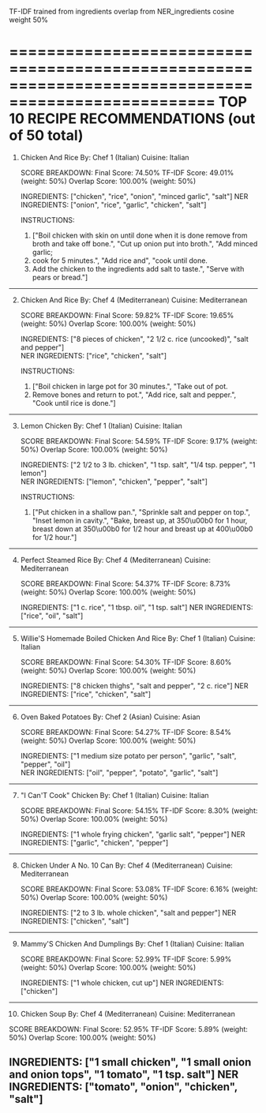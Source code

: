 TF-IDF trained from ingredients
overlap from NER_ingredients
cosine weight 50%

====================================================================================================
TOP 10 RECIPE RECOMMENDATIONS (out of 50 total)
====================================================================================================

1. Chicken And Rice
   By: Chef 1 (Italian)
   Cuisine: Italian

   SCORE BREAKDOWN:
   Final Score:         74.50%
   TF-IDF Score:        49.01% (weight: 50%)
   Overlap Score:       100.00% (weight: 50%)

   INGREDIENTS: ["chicken", "rice", "onion", "minced garlic", "salt"]
   NER INGREDIENTS: ["onion", "rice", "garlic", "chicken", "salt"]

   INSTRUCTIONS:
   1. ["Boil chicken with skin on until done when it is done remove from broth and take off bone.", "Cut up onion put into broth.", "Add minced garlic;
   2. cook for 5 minutes.", "Add rice and", "cook until done.
   3. Add the chicken to the ingredients add salt to taste.", "Serve with pears or bread."]  
----------------------------------------------------------------------------------------------------

2. Chicken And Rice
   By: Chef 4 (Mediterranean)
   Cuisine: Mediterranean

   SCORE BREAKDOWN:
   Final Score:         59.82%
   TF-IDF Score:        19.65% (weight: 50%)
   Overlap Score:       100.00% (weight: 50%)

   INGREDIENTS: ["8 pieces of chicken", "2 1/2 c. rice (uncooked)", "salt and pepper"]       
   NER INGREDIENTS: ["rice", "chicken", "salt"]

   INSTRUCTIONS:
   1. ["Boil chicken in large pot for 30 minutes.", "Take out of pot.
   2. Remove bones and return to pot.", "Add rice, salt and pepper.", "Cook until rice is done."]
----------------------------------------------------------------------------------------------------

3. Lemon Chicken
   By: Chef 1 (Italian)
   Cuisine: Italian

   SCORE BREAKDOWN:
   Final Score:         54.59%
   TF-IDF Score:        9.17% (weight: 50%)
   Overlap Score:       100.00% (weight: 50%)

   INGREDIENTS: ["2 1/2 to 3 lb. chicken", "1 tsp. salt", "1/4 tsp. pepper", "1 lemon"]      
   NER INGREDIENTS: ["lemon", "chicken", "pepper", "salt"]

   INSTRUCTIONS:
   1. ["Put chicken in a shallow pan.", "Sprinkle salt and pepper on top.", "Inset lemon in cavity.", "Bake, breast up, at 350\u00b0 for 1 hour, breast down at 350\u00b0 for 1/2 hour and breast up at 400\u00b0 for 1/2 hour."]
----------------------------------------------------------------------------------------------------

4. Perfect Steamed Rice
   By: Chef 4 (Mediterranean)
   Cuisine: Mediterranean

   SCORE BREAKDOWN:
   Final Score:         54.37%
   TF-IDF Score:        8.73% (weight: 50%)
   Overlap Score:       100.00% (weight: 50%)

   INGREDIENTS: ["1 c. rice", "1 tbsp. oil", "1 tsp. salt"]
   NER INGREDIENTS: ["rice", "oil", "salt"]
----------------------------------------------------------------------------------------------------

5. Willie'S Homemade Boiled Chicken And Rice
   By: Chef 1 (Italian)
   Cuisine: Italian

   SCORE BREAKDOWN:
   Final Score:         54.30%
   TF-IDF Score:        8.60% (weight: 50%)
   Overlap Score:       100.00% (weight: 50%)

   INGREDIENTS: ["8 chicken thighs", "salt and pepper", "2 c. rice"]
   NER INGREDIENTS: ["rice", "chicken", "salt"]
----------------------------------------------------------------------------------------------------

6. Oven Baked Potatoes
   By: Chef 2 (Asian)
   Cuisine: Asian

   SCORE BREAKDOWN:
   Final Score:         54.27%
   TF-IDF Score:        8.54% (weight: 50%)
   Overlap Score:       100.00% (weight: 50%)

   INGREDIENTS: ["1 medium size potato per person", "garlic", "salt", "pepper", "oil"]       
   NER INGREDIENTS: ["oil", "pepper", "potato", "garlic", "salt"]
----------------------------------------------------------------------------------------------------

7. "I Can'T Cook" Chicken
   By: Chef 1 (Italian)
   Cuisine: Italian

   SCORE BREAKDOWN:
   Final Score:         54.15%
   TF-IDF Score:        8.30% (weight: 50%)
   Overlap Score:       100.00% (weight: 50%)

   INGREDIENTS: ["1 whole frying chicken", "garlic salt", "pepper"]
   NER INGREDIENTS: ["garlic", "chicken", "pepper"]
----------------------------------------------------------------------------------------------------

8. Chicken Under A No. 10 Can
   By: Chef 4 (Mediterranean)
   Cuisine: Mediterranean

   SCORE BREAKDOWN:
   Final Score:         53.08%
   TF-IDF Score:        6.16% (weight: 50%)
   Overlap Score:       100.00% (weight: 50%)

   INGREDIENTS: ["2 to 3 lb. whole chicken", "salt and pepper"]
   NER INGREDIENTS: ["chicken", "salt"]
----------------------------------------------------------------------------------------------------

9. Mammy'S Chicken And Dumplings
   By: Chef 1 (Italian)
   Cuisine: Italian

   SCORE BREAKDOWN:
   Final Score:         52.99%
   TF-IDF Score:        5.99% (weight: 50%)
   Overlap Score:       100.00% (weight: 50%)

   INGREDIENTS: ["1 whole chicken, cut up"]
   NER INGREDIENTS: ["chicken"]
----------------------------------------------------------------------------------------------------

10. Chicken Soup
   By: Chef 4 (Mediterranean)
   Cuisine: Mediterranean

   SCORE BREAKDOWN:
   Final Score:         52.95%
   TF-IDF Score:        5.89% (weight: 50%)
   Overlap Score:       100.00% (weight: 50%)

   INGREDIENTS: ["1 small chicken", "1 small onion and onion tops", "1 tomato", "1 tsp. salt"]
   NER INGREDIENTS: ["tomato", "onion", "chicken", "salt"]
----------------------------------------------------------------------------------------------------
